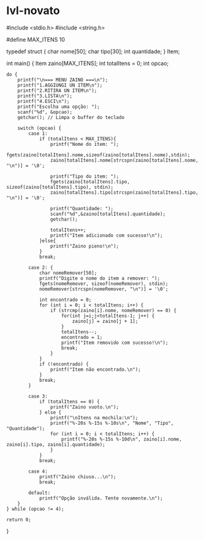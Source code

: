 # lvl-novato

#include <stdio.h>
#include <string.h>

#define MAX_ITENS 10

typedef struct {
    char nome[50];
    char tipo[30];
    int quantidade;
} Item;

int main() {
    Item zaino[MAX_ITENS];
    int totalItens = 0;
    int opcao;

    do {
        printf("\n=== MENU ZAINO ===\n");
        printf("1.AGGIUNGI UN ITEM\n");
        printf("2.RITIRA UN ITEM\n");
        printf("3.LISTA\n");
        printf("4.ESCI\n");
        printf("Escolha uma opção: ");
        scanf("%d", &opcao);
        getchar(); // Limpa o buffer do teclado

        switch (opcao) {
            case 1:
                if (totalItens < MAX_ITENS){
                    printf("Nome do item: ");
                    fgets(zaino[totalItens].nome,sizeof(zaino[totalItens].nome),stdin);
                    zaino[totalItens].nome[strcspn(zaino[totalItens].nome, "\n")] = '\0';

                    printf("Tipo do item: ");
                    fgets(zaino[totalItens].tipo, sizeof(zaino[totalItens].tipo), stdin);
                    zaino[totalItens].tipo[strcspn(zaino[totalItens].tipo, "\n")] = '\0';

                    printf("Quantidade: ");
                    scanf("%d",&zaino[totalItens].quantidade);
                    getchar();

                    totalItens++;
                    printf("Item adicionado com sucesso!\n");
                }else{
                    printf("Zaino pieno!\n");
                }
                break;

            case 2: {
                char nomeRemover[50];
                printf("Digite o nome do item a remover: ");
                fgets(nomeRemover, sizeof(nomeRemover), stdin);
                nomeRemover[strcspn(nomeRemover, "\n")] = '\0';

                int encontrado = 0;
                for (int i = 0; i < totalItens; i++) {
                    if (strcmp(zaino[i].nome, nomeRemover) == 0) {
                        for(int j=i;j<totalItens-1; j++) {
                            zaino[j] = zaino[j + 1];
                        }
                        totalItens--;
                        encontrado = 1;
                        printf("Item removido com sucesso!\n");
                        break;
                    }
                }
                if (!encontrado) {
                    printf("Item não encontrado.\n");
                }
                break;
            }

            case 3:
                if (totalItens == 0) {
                    printf("Zaino vuoto.\n");
                } else {
                    printf("\nItens na mochila:\n");
                    printf("%-20s %-15s %-10s\n", "Nome", "Tipo", "Quantidade");
                    for (int i = 0; i < totalItens; i++) {
                        printf("%-20s %-15s %-10d\n", zaino[i].nome, zaino[i].tipo, zaino[i].quantidade);
                    }
                }
                break;

            case 4:
                printf("Zaino chiuso...\n");
                break;

            default:
                printf("Opção inválida. Tente novamente.\n");
        }
    } while (opcao != 4);

    return 0;
}
